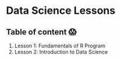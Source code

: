 # Data Science Lessons
## Table of content 😱
1. Lesson 1: Fundamentals of R Program
2. Lesson 2: Introduction to Data Science

